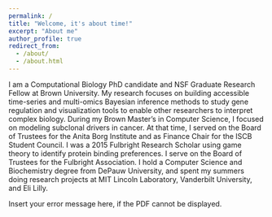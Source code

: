 ```yaml
---
permalink: /
title: "Welcome, it's about time!"
excerpt: "About me"
author_profile: true
redirect_from: 
  - /about/
  - /about.html
---
```


 I am a Computational Biology PhD candidate and NSF Graduate Research Fellow at Brown University. My research focuses on building accessible time-series and multi-omics Bayesian inference methods to study gene regulation and visualization tools to enable other researchers to interpret complex biology. During my Brown Master’s in Computer Science, I focused on modeling subclonal drivers in cancer. At that time, I served on the Board of Trustees for the Anita Borg Institute and as Finance Chair for the ISCB Student Council. I was a 2015 Fulbright Research Scholar using game theory to identify protein binding preferences. I serve on the Board of Trustees for the Fulbright Association. I hold a Computer Science and Biochemistry degree from DePauw University, and spent my summers doing research projects at MIT Lincoln Laboratory, Vanderbilt University, and Eli Lilly.


<object width="400" height="500" type="application/pdf" data="files/ConardResume.pdf?#zoom=85&scrollbar=0&toolbar=0&navpanes=0">
    <p>Insert your error message here, if the PDF cannot be displayed.</p>
</object>

 <!-- <object data="https://github.com/ashleymaeconard/ashleymaeconard.github.io/blob/master/files/ConardResume.pdf" type="application/pdf" width="700px" height="700px">
    <embed src="https://github.com/ashleymaeconard/ashleymaeconard.github.io/blob/master/files/ConardResume.pdf">
        <p>This browser does not support PDFs. Please download the PDF to view it: <a href="https://github.com/ashleymaeconard/ashleymaeconard.github.io/blob/master/files/ConardResume.pdf">Download PDF</a>.</p>
    </embed>
</object>
 -->
